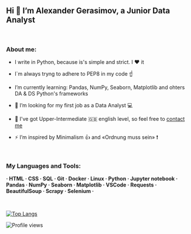 ## Hi 👋 I’m Alexander Gerasimov, a Junior Data Analyst

<br />

### About me:

-   I write in Python, because is's simple and strict. I :heart: it

-   I`m always tryng to adhere to PEP8 in my code :point_up:

-   I’m currently learning: Pandas, NumPy, Seaborn, Matplotlib and ohters DA & DS Python's frameworks

-   :eyes: I’m looking for my first job as a Data Analyst :computer:

-   💬 I've got Upper-Intermediate :uk: english level, so feel free to [contact me](mailto:sashkatap@vk.com)

-   ⚡ I’m inspired by Minimalism :+1: and «Ordnung muss sein» :exclamation:

<br />

### My Languages and Tools:

**· HTML · CSS · SQL · Git · Docker · Linux · Python · Jupyter notebook · Pandas · NumPy · Seaborn · Matplotlib · VSCode · Requests · BeautifulSoup · Scrapy · Selenium ·**

<br />

[![Top Langs](https://github-readme-stats.vercel.app/api/top-langs/?username=sashkatap)](https://github.com/anuraghazra/github-readme-stats)

![Profile views](https://gpvc.arturio.dev/sashkatap)
